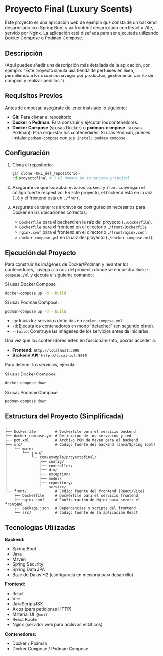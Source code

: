 # Proyecto Final (Luxury Scents)

Este proyecto es una aplicación web de ejemplo que consta de un backend desarrollado con Spring Boot y un frontend desarrollado con React y Vite, servido por Nginx. La aplicación está diseñada para ser ejecutada utilizando Docker Compose o Podman Compose.

## Descripción

(Aquí puedes añadir una descripción más detallada de la aplicación, por ejemplo: "Este proyecto simula una tienda de perfumes en línea, permitiendo a los usuarios navegar por productos, gestionar un carrito de compras y realizar pedidos.")

## Requisitos Previos

Antes de empezar, asegúrate de tener instalado lo siguiente:

*   **Git:** Para clonar el repositorio.
*   **Docker** o **Podman**: Para construir y ejecutar los contenedores.
*   **Docker Compose** (si usas Docker) o **podman-compose** (si usas Podman): Para orquestar los contenedores. Si usas Podman, puedes instalar `podman-compose` con `pip install podman-compose`.

## Configuración

1.  Clona el repositorio:
    ```bash
    git clone <URL_del_repositorio>
    cd proyectofinal # O el nombre de tu carpeta principal
    ```

2.  Asegúrate de que los subdirectorios `backend` y `front` contengan el código fuente respectivo. En este proyecto, el backend está en la raíz (`./`) y el frontend está en `./front`.

3.  Asegúrate de tener los archivos de configuración necesarios para Docker en las ubicaciones correctas:
    *   `Dockerfile` para el backend en la raíz del proyecto (`./Dockerfile`).
    *   `Dockerfile` para el frontend en el directorio `./front/Dockerfile`.
    *   `nginx.conf` para el frontend en el directorio `./front/nginx.conf`.
    *   `docker-compose.yml` en la raíz del proyecto (`./docker-compose.yml`).

## Ejecución del Proyecto

Para construir las imágenes de Docker/Podman y levantar los contenedores, navega a la raíz del proyecto donde se encuentra `docker-compose.yml` y ejecuta el siguiente comando:

Si usas Docker Compose:
```bash
docker-compose up -d --build
```

Si usas Podman Compose:
```bash
podman-compose up -d --build
```

*   `up`: Inicia los servicios definidos en `docker-compose.yml`.
*   `-d`: Ejecuta los contenedores en modo "detached" (en segundo plano).
*   `--build`: Construye las imágenes de los servicios antes de iniciarlos.

Una vez que los contenedores estén en funcionamiento, podrás acceder a:

*   **Frontend:** `http://localhost:3000`
*   **Backend API:** `http://localhost:8080`

Para detener los servicios, ejecuta:

Si usas Docker Compose:
```bash
docker-compose down
```

Si usas Podman Compose:
```bash
podman-compose down
```

## Estructura del Proyecto (Simplificada)

```
.
├── Dockerfile         # Dockerfile para el servicio backend
├── docker-compose.yml # Definición de los servicios y red
├── pom.xml            # Archivo POM de Maven para el backend
├── src/               # Código fuente del backend (Java/Spring Boot)
│   └── main/
│       └── java/
│           └── com/example/proyectofinal/
│               ├── config/
│               ├── controller/
│               ├── dto/
│               ├── exception/
│               ├── model/
│               ├── repository/
│               └── service/
└── front/             # Código fuente del frontend (React/Vite)
    ├── Dockerfile     # Dockerfile para el servicio frontend
    ├── nginx.conf     # Configuración de Nginx para servir el frontend
    ├── package.json   # Dependencias y scripts del frontend
    └── src/           # Código fuente de la aplicación React
```

## Tecnologías Utilizadas

**Backend:**

*   Spring Boot
*   Java
*   Maven
*   Spring Security
*   Spring Data JPA
*   Base de Datos H2 (configurada en memoria para desarrollo)

**Frontend:**

*   React
*   Vite
*   JavaScript/JSX
*   Axios (para peticiones HTTP)
*   Material UI (`@mui`)
*   React Router
*   Nginx (servidor web para archivos estáticos)

**Contenedores:**

*   Docker / Podman
*   Docker Compose / Podman Compose
